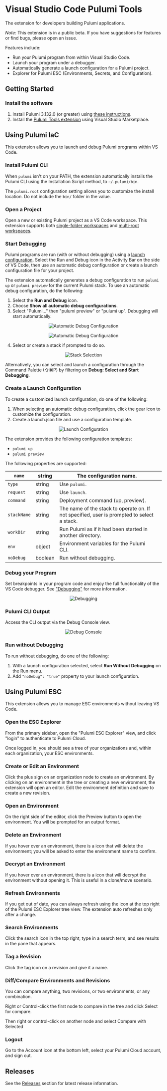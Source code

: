 # Visual Studio Code Pulumi Tools

The extension for developers building Pulumi applications.

_Note_: This extension is in a public beta. If you have suggestions for features or find bugs, please open an issue.

Features include:
- Run your Pulumi program from within Visual Studio Code.
- Launch your program under a debugger.
- Automatically generate a launch configuration for a Pulumi project.
- Explorer for Pulumi ESC (Environments, Secrets, and Configuration).

## Getting Started

### Install the software

1. Install Pulumi 3.132.0 (or greater) using [these instructions](https://www.pulumi.com/docs/install/).
2. Install the [Pulumi Tools extension](https://marketplace.visualstudio.com/items?itemName=pulumi.pulumi-vscode-tools) using Visual Studio Marketplace.

## Using Pulumi IaC

This extension allows you to launch and debug Pulumi programs within VS Code.

### Install Pulumi CLI

When `pulumi` isn't on your PATH, the extension automatically installs the Pulumi CLI using the
Installation Script method, to `~/.pulumi/bin`.

The `pulumi.root` configuration setting allows you to customize
the install location. Do not include the `bin/` folder in the value.

### Open a Project

Open a new or existing Pulumi project as a VS Code workspace. This extension supports both [single-folder workspaces](https://code.visualstudio.com/docs/editor/workspaces#_singlefolder-workspaces)
and [multi-root workspaces](https://code.visualstudio.com/docs/editor/workspaces#_multiroot-workspaces).

### Start Debugging

Pulumi programs are run (with or without debugging) using a [launch configuration](https://code.visualstudio.com/docs/editor/debugging#_launch-configurations). Select the Run and Debug icon in the Activity Bar on the side of VS Code, 
then use an automatic debug configuration or create a launch configuration file for your project.

The extension automatically generates a debug configuration to run `pulumi up` or `pulumi preview`
for the current Pulumi stack. To use an automatic debug configuration, do the following:

1. Select the __Run and Debug__ icon.
2. Choose __Show all automatic debug configurations__.
3. Select "Pulumi..." then "pulumi preview" or "pulumi up".  Debugging will start automatically.

<figure align="center">
  <img src="images/docs/iac-automatic-1.png" alt="Automatic Debug Configuration" />
</figure>

<figure align="center">
  <img src="images/docs/iac-automatic-2.png" alt="Automatic Debug Configuration" />
</figure>

4. Select or create a stack if prompted to do so.

<figure align="center">
  <img src="images/docs/iac-stack-selection-1.png" alt="Stack Selection" />
</figure>

Alternatively, you can select and launch a configuration through the Command Palette (⇧⌘P) by filtering on __Debug: Select and Start Debugging__.

### Create a Launch Configuration

To create a customized launch configuration, do one of the following:

1. When selecting an automatic debug configuration, click the gear icon to customize the configuration.
2. Create a launch.json file and use a configuration template.

<figure align="center">
  <img src="images/docs/iac-launch-configuration.png" alt="Launch Configuration" />
</figure>

The extension provides the following configuration templates:
- `pulumi up`
- `pulumi preview`

The following properties are supported:

| `name` | string | The configuration name. |  |
|---|---|---|---|
| `type` | string | Use `pulumi`. |  |
| `request` | string | Use `launch`. |  |
| `command` | string | Deployment command (up, preview). |  |
| `stackName` | string | The name of the stack to operate on. If not specified, user is prompted to select a stack. |  |
| `workDir` | string | Run Pulumi as if it had been started in another directory. |  |
| `env` | object | Environment variables for the Pulumi CLI. |  |
| `noDebug` | boolean | Run without debugging. |  |

### Debug your Program

Set breakpoints in your program code and enjoy the full functionality of the VS Code debugger.
See ["Debugging"](https://code.visualstudio.com/docs/editor/debugging) for more information.

<figure align="center">
  <img src="images/docs/iac-debugging.png" alt="Debugging" />
</figure>

### Pulumi CLI Output

Access the CLI output via the Debug Console view.

<figure align="center">
  <img src="images/docs/iac-debug-console.png" alt="Debug Console" />
</figure>

### Run without Debugging
To run without debugging, do one of the following:

1. With a launch configuration selected, select __Run Without Debugging__ on the Run menu.
2. Add `"noDebug": "true"` property to your launch configuration.

## Using Pulumi ESC

This extension allows you to manage ESC environments without leaving VS Code.

### Open the ESC Explorer

From the primary sidebar, open the "Pulumi ESC Explorer" view, and click "login" to authenticate to Pulumi Cloud.

Once logged in, you should see a tree of your organizations and, within each organization, your ESC environments.

### Create or Edit an Environment

Click the plus sign on an organization node to create an environment.
By clicking on an environment in the tree or creating a new environment, the extension will open an editor.
Edit the environment definition and save to create a new revision.

### Open an Environment

On the right side of the editor, click the Preview button to open the environment. You will be prompted for an output format.

### Delete an Environment

If you hover over an environment, there is a icon that will delete the environment; you will be asked to enter the environment name to confirm.

### Decrypt an Environment

If you hover over an environment, there is a icon that will decrypt the environment without opening it. This is useful in a clone/move scenario.

### Refresh Environments

If you get out of date, you can always refresh using the icon at the top right of the Pulumi ESC Explorer tree view. 
The extension auto refreshes only after a change.

### Search Environments

Click the search icon in the top right, type in a search term, and see results in the pane that appears.

### Tag a Revision

Click the tag icon on a revision and give it a name.

### Diff/Compare Environments and Revisions

You can compare anything, two revisions, or two environments, or any combination.

Right or Control-click the first node to compare in the tree and click Select for compare.

Then right or control-click on another node and select Compare with Selected

### Logout

Go to the Account icon at the bottom left, select your Pulumi Cloud account, and sign out.

## Releases

See the [Releases](https://github.com/pulumi/pulumi-vscode-tools/releases) section for latest release information.
